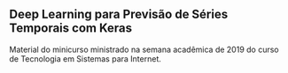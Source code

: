 ## Deep Learning para Previsão de Séries Temporais com Keras
Material do minicurso ministrado na semana acadêmica de 2019 do curso de Tecnologia em Sistemas para Internet.
